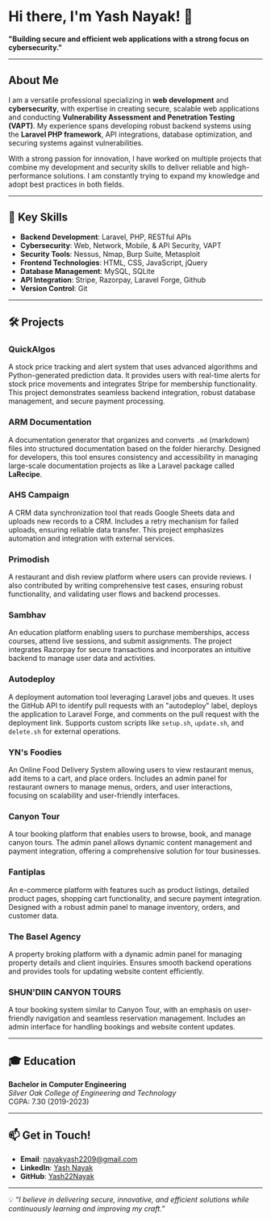 # Hi there, I'm Yash Nayak! 👋  

**"Building secure and efficient web applications with a strong focus on cybersecurity."**

---

## About Me  
I am a versatile professional specializing in **web development** and **cybersecurity**, with expertise in creating secure, scalable web applications and conducting **Vulnerability Assessment and Penetration Testing (VAPT)**. My experience spans developing robust backend systems using the **Laravel PHP framework**, API integrations, database optimization, and securing systems against vulnerabilities.  

With a strong passion for innovation, I have worked on multiple projects that combine my development and security skills to deliver reliable and high-performance solutions. I am constantly trying to expand my knowledge and adopt best practices in both fields.

---

## 🌟 Key Skills  
- **Backend Development**: Laravel, PHP, RESTful APIs  
- **Cybersecurity**:  Web, Network, Mobile, & API Security, VAPT  
- **Security Tools**: Nessus, Nmap, Burp Suite, Metasploit  
- **Frontend Technologies**: HTML, CSS, JavaScript, jQuery  
- **Database Management**: MySQL, SQLite  
- **API Integration**: Stripe, Razorpay, Laravel Forge, Github  
- **Version Control**: Git  

---

## 🛠️ Projects  

### **QuickAlgos**  
A stock price tracking and alert system that uses advanced algorithms and Python-generated prediction data. It provides users with real-time alerts for stock price movements and integrates Stripe for membership functionality. This project demonstrates seamless backend integration, robust database management, and secure payment processing.

### **ARM Documentation**  
A documentation generator that organizes and converts `.md` (markdown) files into structured documentation based on the folder hierarchy. Designed for developers, this tool ensures consistency and accessibility in managing large-scale documentation projects as like a Laravel package called **LaRecipe**.

### **AHS Campaign**  
A CRM data synchronization tool that reads Google Sheets data and uploads new records to a CRM. Includes a retry mechanism for failed uploads, ensuring reliable data transfer. This project emphasizes automation and integration with external services.

### **Primodish**  
A restaurant and dish review platform where users can provide reviews. I also contributed by writing comprehensive test cases, ensuring robust functionality, and validating user flows and backend processes.

### **Sambhav**  
An education platform enabling users to purchase memberships, access courses, attend live sessions, and submit assignments. The project integrates Razorpay for secure transactions and incorporates an intuitive backend to manage user data and activities.

### **Autodeploy**  
A deployment automation tool leveraging Laravel jobs and queues. It uses the GitHub API to identify pull requests with an "autodeploy" label, deploys the application to Laravel Forge, and comments on the pull request with the deployment link. Supports custom scripts like `setup.sh`, `update.sh`, and `delete.sh` for external operations.

### **YN's Foodies**  
An Online Food Delivery System allowing users to view restaurant menus, add items to a cart, and place orders. Includes an admin panel for restaurant owners to manage menus, orders, and user interactions, focusing on scalability and user-friendly interfaces.

### **Canyon Tour**  
A tour booking platform that enables users to browse, book, and manage canyon tours. The admin panel allows dynamic content management and payment integration, offering a comprehensive solution for tour businesses.

### **Fantiplas**  
An e-commerce platform with features such as product listings, detailed product pages, shopping cart functionality, and secure payment integration. Designed with a robust admin panel to manage inventory, orders, and customer data.

### **The Basel Agency**  
A property broking platform with a dynamic admin panel for managing property details and client inquiries. Ensures smooth backend operations and provides tools for updating website content efficiently.

### **SHUN'DIIN CANYON TOURS**  
A tour booking system similar to Canyon Tour, with an emphasis on user-friendly navigation and seamless reservation management. Includes an admin interface for handling bookings and website content updates.

---

## 🎓 Education  
**Bachelor in Computer Engineering**  
*Silver Oak College of Engineering and Technology*  
CGPA: 7.30 (2019-2023)  

---

## 📫 Get in Touch!  
- **Email**: [nayakyash2209@gmail.com](mailto:nayakyash2209@gmail.com)  
- **LinkedIn**: [Yash Nayak](https://www.linkedin.com/in/yash-nayak-8537141a1)  
- **GitHub**: [Yash22Nayak](https://github.com/Yash22Nayak)  

---

💡 *“I believe in delivering secure, innovative, and efficient solutions while continuously learning and improving my craft.”*  
